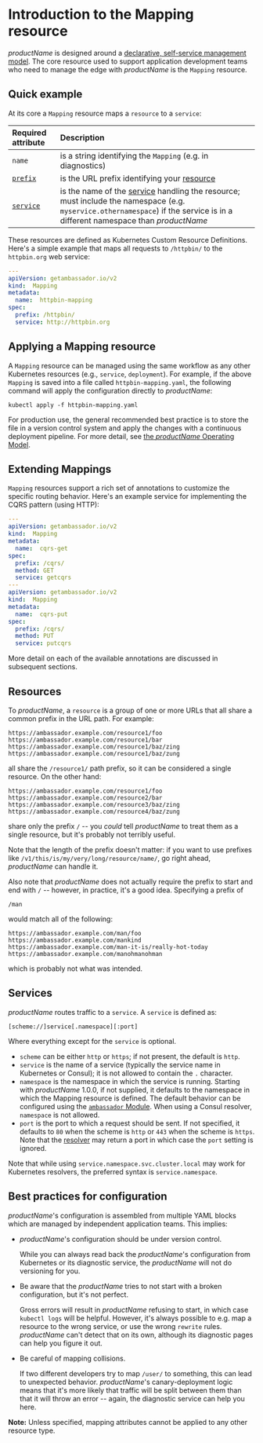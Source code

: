 # Introduction to the Mapping resource

$productName$ is designed around a [declarative, self-service management model](../../concepts/gitops-continuous-delivery). The core resource used to support application development teams who need to manage the edge with $productName$ is the `Mapping` resource.

## Quick example

At its core a `Mapping` resource maps a `resource` to a `service`:

| Required attribute        | Description               |
| :------------------------ | :------------------------ |
| `name`                    | is a string identifying the `Mapping` (e.g. in diagnostics) |
| [`prefix`](#resources)    | is the URL prefix identifying your [resource](#resources) |
| [`service`](#services)    | is the name of the [service](#services) handling the resource; must include the namespace (e.g. `myservice.othernamespace`) if the service is in a different namespace than $productName$ |

These resources are defined as Kubernetes Custom Resource Definitions. Here's a simple example that maps all requests to `/httpbin/` to the `httpbin.org` web service:

```yaml
---
apiVersion: getambassador.io/v2
kind:  Mapping
metadata:
  name:  httpbin-mapping
spec:
  prefix: /httpbin/
  service: http://httpbin.org
```

## Applying a Mapping resource

A `Mapping` resource can be managed using the same workflow as any other Kubernetes resources (e.g., `service`, `deployment`). For example, if the above `Mapping` is saved into a file called `httpbin-mapping.yaml`, the following command will apply the configuration directly to $productName$:

```
kubectl apply -f httpbin-mapping.yaml
```

For production use, the general recommended best practice is to store the file in a version control system and apply the changes with a continuous deployment pipeline. For more detail, see [the $productName$ Operating Model](../../concepts/gitops-continuous-delivery).

## Extending Mappings

`Mapping` resources support a rich set of annotations to customize the specific routing behavior.  Here's an example service for implementing the CQRS pattern (using HTTP):

```yaml
---
apiVersion: getambassador.io/v2
kind:  Mapping
metadata:
  name:  cqrs-get
spec:
  prefix: /cqrs/
  method: GET
  service: getcqrs
---
apiVersion: getambassador.io/v2
kind:  Mapping
metadata:
  name:  cqrs-put
spec:
  prefix: /cqrs/
  method: PUT
  service: putcqrs
```

More detail on each of the available annotations are discussed in subsequent sections.

## Resources

To $productName$, a `resource` is a group of one or more URLs that all share a common prefix in the URL path. For example:

```
https://ambassador.example.com/resource1/foo
https://ambassador.example.com/resource1/bar
https://ambassador.example.com/resource1/baz/zing
https://ambassador.example.com/resource1/baz/zung
```

all share the `/resource1/` path prefix, so it can be considered a single resource. On the other hand:

```
https://ambassador.example.com/resource1/foo
https://ambassador.example.com/resource2/bar
https://ambassador.example.com/resource3/baz/zing
https://ambassador.example.com/resource4/baz/zung
```

share only the prefix `/` -- you _could_ tell $productName$ to treat them as a single resource, but it's probably not terribly useful.

Note that the length of the prefix doesn't matter: if you want to use prefixes like `/v1/this/is/my/very/long/resource/name/`, go right ahead, $productName$ can handle it.

Also note that $productName$ does not actually require the prefix to start and end with `/` -- however, in practice, it's a good idea. Specifying a prefix of

```
/man
```

would match all of the following:

```
https://ambassador.example.com/man/foo
https://ambassador.example.com/mankind
https://ambassador.example.com/man-it-is/really-hot-today
https://ambassador.example.com/manohmanohman
```

which is probably not what was intended.

## Services

$productName$ routes traffic to a `service`. A `service` is defined as:

```
[scheme://]service[.namespace][:port]
```

Where everything except for the `service` is optional.

- `scheme` can be either `http` or `https`; if not present, the default is `http`.
- `service` is the name of a service (typically the service name in Kubernetes or Consul); it is not allowed to contain the `.` character.
- `namespace` is the namespace in which the service is running. Starting with $productName$ 1.0.0, if not supplied, it defaults to the namespace in which the Mapping resource is defined. The default behavior can be configured using the [`ambassador` Module](../../running/ambassador). When using a Consul resolver, `namespace` is not allowed.
- `port` is the port to which a request should be sent. If not specified, it defaults to `80` when the scheme is `http` or `443` when the scheme is `https`. Note that the [resolver](../../running/resolvers) may return a port in which case the `port` setting is ignored.

Note that while using `service.namespace.svc.cluster.local` may work for Kubernetes resolvers, the preferred syntax is `service.namespace`.

## Best practices for configuration

$productName$'s configuration is assembled from multiple YAML blocks which are managed by independent application teams. This implies:

- $productName$'s configuration should be under version control.

    While you can always read back the $productName$'s configuration from Kubernetes or its diagnostic service, the $productName$ will not do versioning for you.

- Be aware that the $productName$ tries to not start with a broken configuration, but it's not perfect.

    Gross errors will result in $productName$ refusing to start, in which case `kubectl logs` will be helpful. However, it's always possible to e.g. map a resource to the wrong service, or use the wrong `rewrite` rules. $productName$ can't detect that on its own, although its diagnostic pages can help you figure it out.

- Be careful of mapping collisions.

    If two different developers try to map `/user/` to something, this can lead to unexpected behavior. $productName$'s canary-deployment logic means that it's more likely that traffic will be split between them than that it will throw an error -- again, the diagnostic service can help you here.

**Note:** Unless specified, mapping attributes cannot be applied to any other resource type.